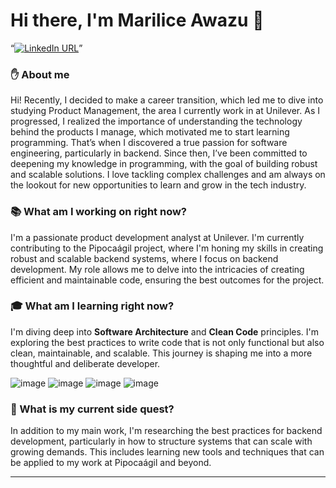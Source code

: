 # Hi there, I'm Marilice Awazu 👋

“[![LinkedIn URL](https://img.shields.io/badge/follow-me-blue?style=flat&logo=linkedin&logoColor=white)](https://www.linkedin.com/in/marilice-awazu-0a1608214/)”

### ✋ About me
Hi! Recently, I decided to make a career transition, which led me to dive into studying Product Management, the area I currently work in at Unilever. As I progressed, I realized the importance of understanding the technology behind the products I manage, which motivated me to start learning programming. That’s when I discovered a true passion for software engineering, particularly in backend. Since then, I’ve been committed to deepening my knowledge in programming, with the goal of building robust and scalable solutions. I love tackling complex challenges and am always on the lookout for new opportunities to learn and grow in the tech industry.

### 📚 What am I working on right now?

 I'm a passionate product development analyst at Unilever. I'm currently contributing to the Pipocaágil project, where I'm honing my skills in creating robust and scalable backend systems, where I focus on backend development. My role allows me to delve into the intricacies of creating efficient and maintainable code, ensuring the best outcomes for the project.

### 🎓 What am I learning right now?

I'm diving deep into **Software Architecture** and **Clean Code** principles. I'm exploring the best practices to write code that is not only functional but also clean, maintainable, and scalable. This journey is shaping me into a more thoughtful and deliberate developer.

![image](https://github.com/user-attachments/assets/697778f6-07e5-445a-9fc5-7adc5116c6bd)
![image](https://github.com/user-attachments/assets/85cca835-6743-4ff4-a01a-477423bd274a)
![image](https://github.com/user-attachments/assets/d7df7f72-28a4-46e2-a90b-fdaa5c4de3b0)
![image](https://github.com/user-attachments/assets/1b3ac024-b160-4eee-af07-32733feac821)

### 🌱 What is my current side quest?

In addition to my main work, I'm researching the best practices for backend development, particularly in how to structure systems that can scale with growing demands. This includes learning new tools and techniques that can be applied to my work at Pipocaágil and beyond.

---

